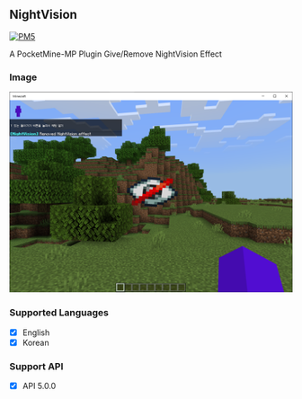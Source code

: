 ## NightVision

<a id="PM5" href="https://github.com/pmmp/PocketMine-MP"><img alt="PM5" src="https://img.shields.io/badge/PMMP-PLUGINS-blue?style=for-the-badge"></a>

A PocketMine-MP Plugin Give/Remove NightVision Effect

### Image

<a id="Image">
    <img src="https://github.com/doraft/NightVision/blob/PM5/assets/image.png" width="1000"  alt="Image"/>
</a>

### Supported Languages

- [X] English
- [X] Korean

### Support API
- [X] API 5.0.0
